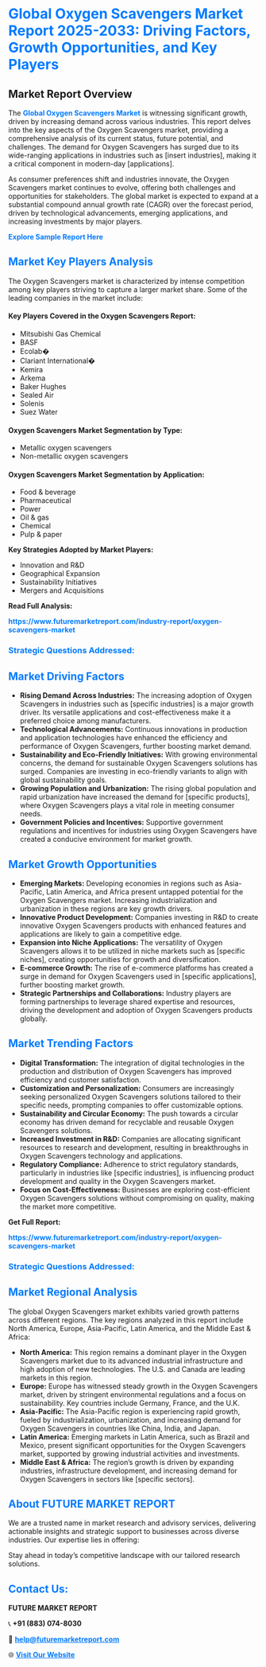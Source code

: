 <h1 style="color: #007BFF;">Global Oxygen Scavengers Market Report 2025-2033: Driving Factors, Growth Opportunities, and Key Players</h1>

<section id="overview">
<h2>Market Report Overview</h2>
<p>The <a href="https://www.futuremarketreport.com/industry-report/oxygen-scavengers-market" style="color: #007BFF; text-decoration: none;"><strong>Global Oxygen Scavengers Market</strong></a> is witnessing significant growth, driven by increasing demand across various industries. This report delves into the key aspects of the Oxygen Scavengers market, providing a comprehensive analysis of its current status, future potential, and challenges. The demand for Oxygen Scavengers has surged due to its wide-ranging applications in industries such as [insert industries], making it a critical component in modern-day [applications].</p>
<p>As consumer preferences shift and industries innovate, the Oxygen Scavengers market continues to evolve, offering both challenges and opportunities for stakeholders. The global market is expected to expand at a substantial compound annual growth rate (CAGR) over the forecast period, driven by technological advancements, emerging applications, and increasing investments by major players.</p>
</section>

<section id="overview">
<p><a href="https://www.futuremarketreport.com/request-sample/reportId=63209" style="color: #007BFF; text-decoration: none;"><strong>Explore Sample Report Here</strong></a></p>
</section>

<section id="key-players">
<h2 style="color: #007BFF;">Market Key Players Analysis</h2>
<p>The Oxygen Scavengers market is characterized by intense competition among key players striving to capture a larger market share. Some of the leading companies in the market include:</p>
<h4>Key Players Covered in the Oxygen Scavengers Report:</h4>
<ul><li>Mitsubishi Gas Chemical</li><li>BASF</li><li>Ecolab�</li><li>Clariant International�</li><li>Kemira</li><li>Arkema</li><li>Baker Hughes</li><li>Sealed Air</li><li>Solenis</li><li>Suez Water</li></ul>
<h4>Oxygen Scavengers Market Segmentation by Type:</h4>
<ul><li>Metallic oxygen scavengers</li><li>Non-metallic oxygen scavengers</li></ul>

<h4>Oxygen Scavengers Market Segmentation by Application:</h4>
<ul><li>Food &amp; beverage</li><li>Pharmaceutical</li><li>Power</li><li>Oil &amp; gas</li><li>Chemical</li><li>Pulp &amp; paper</li></ul>
<p><strong>Key Strategies Adopted by Market Players:</strong></p>
<ul>
<li>Innovation and R&D</li>
<li>Geographical Expansion</li>
<li>Sustainability Initiatives</li>
<li>Mergers and Acquisitions</li>
</ul>
</section>

<section>
<p><strong>Read Full Analysis: </strong></p><a href="https://www.futuremarketreport.com/industry-report/oxygen-scavengers-market" style="color: #007BFF; text-decoration: none;"><strong>https://www.futuremarketreport.com/industry-report/oxygen-scavengers-market</strong></a>
<h3 style="color: #007BFF;">Strategic Questions Addressed:</h3>
</section>

<section id="driving-factors">
<h2 style="color: #007BFF;">Market Driving Factors</h2>
<ul>
<li><strong>Rising Demand Across Industries:</strong> The increasing adoption of Oxygen Scavengers in industries such as [specific industries] is a major growth driver. Its versatile applications and cost-effectiveness make it a preferred choice among manufacturers.</li>
<li><strong>Technological Advancements:</strong> Continuous innovations in production and application technologies have enhanced the efficiency and performance of Oxygen Scavengers, further boosting market demand.</li>
<li><strong>Sustainability and Eco-Friendly Initiatives:</strong> With growing environmental concerns, the demand for sustainable Oxygen Scavengers solutions has surged. Companies are investing in eco-friendly variants to align with global sustainability goals.</li>
<li><strong>Growing Population and Urbanization:</strong> The rising global population and rapid urbanization have increased the demand for [specific products], where Oxygen Scavengers plays a vital role in meeting consumer needs.</li>
<li><strong>Government Policies and Incentives:</strong> Supportive government regulations and incentives for industries using Oxygen Scavengers have created a conducive environment for market growth.</li>
</ul>
</section>

<section id="growth-opportunities">
<h2 style="color: #007BFF;">Market Growth Opportunities</h2>
<ul>
<li><strong>Emerging Markets:</strong> Developing economies in regions such as Asia-Pacific, Latin America, and Africa present untapped potential for the Oxygen Scavengers market. Increasing industrialization and urbanization in these regions are key growth drivers.</li>
<li><strong>Innovative Product Development:</strong> Companies investing in R&D to create innovative Oxygen Scavengers products with enhanced features and applications are likely to gain a competitive edge.</li>
<li><strong>Expansion into Niche Applications:</strong> The versatility of Oxygen Scavengers allows it to be utilized in niche markets such as [specific niches], creating opportunities for growth and diversification.</li>
<li><strong>E-commerce Growth:</strong> The rise of e-commerce platforms has created a surge in demand for Oxygen Scavengers used in [specific applications], further boosting market growth.</li>
<li><strong>Strategic Partnerships and Collaborations:</strong> Industry players are forming partnerships to leverage shared expertise and resources, driving the development and adoption of Oxygen Scavengers products globally.</li>
</ul>
</section>

<section id="trending-factors">
<h2 style="color: #007BFF;">Market Trending Factors</h2>
<ul>
<li><strong>Digital Transformation:</strong> The integration of digital technologies in the production and distribution of Oxygen Scavengers has improved efficiency and customer satisfaction.</li>
<li><strong>Customization and Personalization:</strong> Consumers are increasingly seeking personalized Oxygen Scavengers solutions tailored to their specific needs, prompting companies to offer customizable options.</li>
<li><strong>Sustainability and Circular Economy:</strong> The push towards a circular economy has driven demand for recyclable and reusable Oxygen Scavengers solutions.</li>
<li><strong>Increased Investment in R&D:</strong> Companies are allocating significant resources to research and development, resulting in breakthroughs in Oxygen Scavengers technology and applications.</li>
<li><strong>Regulatory Compliance:</strong> Adherence to strict regulatory standards, particularly in industries like [specific industries], is influencing product development and quality in the Oxygen Scavengers market.</li>
<li><strong>Focus on Cost-Effectiveness:</strong> Businesses are exploring cost-efficient Oxygen Scavengers solutions without compromising on quality, making the market more competitive.</li>
</ul>
</section>

<section>
<p><strong>Get Full Report: </strong></p><a href="https://www.futuremarketreport.com/industry-report/oxygen-scavengers-market" style="color: #007BFF; text-decoration: none;"><strong>https://www.futuremarketreport.com/industry-report/oxygen-scavengers-market</strong></a>
<h3 style="color: #007BFF;">Strategic Questions Addressed:</h3>
</section>


<section id="regional-analysis">
<h2 style="color: #007BFF;">Market Regional Analysis</h2>
<p>The global Oxygen Scavengers market exhibits varied growth patterns across different regions. The key regions analyzed in this report include North America, Europe, Asia-Pacific, Latin America, and the Middle East & Africa:</p>
<ul>
<li><strong>North America:</strong> This region remains a dominant player in the Oxygen Scavengers market due to its advanced industrial infrastructure and high adoption of new technologies. The U.S. and Canada are leading markets in this region.</li>
<li><strong>Europe:</strong> Europe has witnessed steady growth in the Oxygen Scavengers market, driven by stringent environmental regulations and a focus on sustainability. Key countries include Germany, France, and the U.K.</li>
<li><strong>Asia-Pacific:</strong> The Asia-Pacific region is experiencing rapid growth, fueled by industrialization, urbanization, and increasing demand for Oxygen Scavengers in countries like China, India, and Japan.</li>
<li><strong>Latin America:</strong> Emerging markets in Latin America, such as Brazil and Mexico, present significant opportunities for the Oxygen Scavengers market, supported by growing industrial activities and investments.</li>
<li><strong>Middle East & Africa:</strong> The region’s growth is driven by expanding industries, infrastructure development, and increasing demand for Oxygen Scavengers in sectors like [specific sectors].</li>
</ul>
</section>

<footer>
<h2 style="color: #007BFF;">About FUTURE MARKET REPORT</h2>
<p>We are a trusted name in market research and advisory services, delivering actionable insights and strategic support to businesses across diverse industries. Our expertise lies in offering:</p>

<p>Stay ahead in today’s competitive landscape with our tailored research solutions.</p>

<h2 style="color: #007BFF;">Contact Us:</h2>
<p><strong>FUTURE MARKET REPORT</strong></p>
<p>📞 <strong>+91 (883) 074-8030</strong></p>
<p>📧 <strong><a href="mailto:help@futuremarketreport.com" style="color: #007BFF;">help@futuremarketreport.com</a></strong></p>
<p>🌐 <strong><a href="https://www.futuremarketreport.com/" style="color: #007BFF;">Visit Our Website</a></strong></p>
</footer>